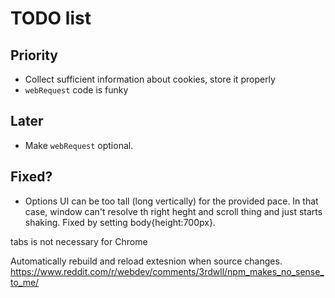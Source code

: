 # TODO list

## Priority
* Collect sufficient information about cookies, store it properly
* `webRequest` code is funky

## Later
* Make `webRequest` optional.

## Fixed?
* Options UI can be too tall (long vertically) for the provided pace. In that case, window can't resolve th right heght and scroll thing and just starts shaking. Fixed by setting body{height:700px}.

tabs is not necessary for Chrome

Automatically rebuild and reload extesnion when source changes.
https://www.reddit.com/r/webdev/comments/3rdwll/npm_makes_no_sense_to_me/

